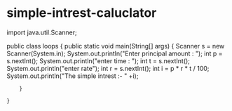 # simple-intrest-caluclator
import java.util.Scanner;

public class loops {
    public static void main(String[] args) {
        Scanner s = new Scanner(System.in);
        System.out.println("Enter principal amount : ");
        int p = s.nextInt();
        System.out.println("enter time : ");
        int t = s.nextInt();
        System.out.println("enter rate");
        int r = s.nextInt();
        int i = p * r * t / 100;
        System.out.println("The simple intrest :- " +i);

        
        }

    }
